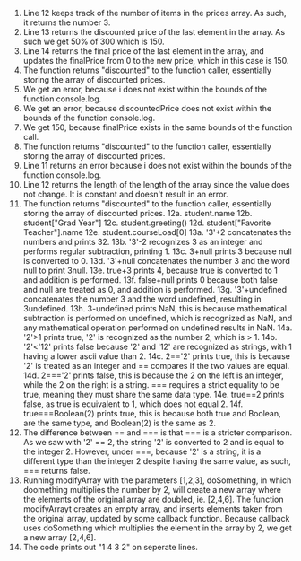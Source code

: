1. Line 12 keeps track of the number of items in the prices array. As such, it returns the number 3.
2. Line 13 returns the discounted price of the last element in the array. As such we get 50% of 300 which is 150.
3. Line 14 returns the final price of the last element in the array, and updates the finalPrice from 0 to the new price, which in this case is 150.
4. The function returns "discounted" to the function caller, essentially storing the array of discounted prices.
5. We get an error, because i does not exist within the bounds of the function console.log.
6. We get an error, because discountedPrice does not exist within the bounds of the function console.log.
7. We get 150, because finalPrice exists in the same bounds of the function call.
8. The function returns "discounted" to the function caller, essentially storing the array of discounted prices.
9. Line 11 returns an error because i does not exist within the bounds of the function console.log.
10. Line 12 returns the length of the length of the array since the value does not change. It is constant and doesn't result in an error.
11. The function returns "discounted" to the function caller, essentially storing the array of discounted prices.
12a. student.name
12b. student["Grad Year"]
12c. student.greeting()
12d. student["Favorite Teacher"].name
12e. student.courseLoad[0]
13a. '3'+2 concatenates the numbers and prints 32.
13b. '3'-2 recognizes 3 as an integer and performs regular subtraction, printing 1.
13c. 3+null prints 3 because null is converted to 0.
13d. '3'+null concatenates the number 3 and the word null to print 3null.
13e. true+3 prints 4, because true is converted to 1 and addition is performed.
13f. false+null prints 0 because both false and null are treated as 0, and addition is performed.
13g. '3'+undefined concatenates the number 3 and the word undefined, resulting in 3undefined.
13h. 3-undefined prints NaN, this is because mathematical subtraction is performed on undefined, which is recognized as NaN, and any mathematical operation performed on undefined results in NaN.
14a. '2'>1 prints true, '2' is recognized as the number 2, which is > 1.
14b. '2'<'12' prints false because '2' and '12' are recognized as strings, with 1 having a lower ascii value than 2.
14c. 2=='2' prints true, this is because '2' is treated as an integer and == compares if the two values are equal.
14d. 2==='2' prints false, this is because the 2 on the left is an integer, while the 2 on the right is a string. === requires a strict equality to be true, meaning they must share the same data type.
14e. true==2 prints false, as true is equivalent to 1, which does not equal 2.
14f. true===Boolean(2) prints true, this is because both true and Boolean, are the same type, and Boolean(2) is the same as 2.
15. The difference between == and === is that === is a stricter comparison. As we saw with '2' == 2, the string '2' is converted to 2 and is equal to the integer 2. However, under ===, because '2' is a string, it is a different type than the integer 2 despite having the same value, as such, === returns false.
17. Running modifyArray with the parameters [1,2,3], doSomething, in which doomething multiplies the number by 2, will create a new array where the elements of the original array are doubled, ie. [2,4,6]. The function modifyArrayt creates an empty array, and inserts elements taken from the original array, updated by some callback function. Because callback uses doSomething which multiplies the element in the array by 2, we get a new array [2,4,6].
19. The code prints out "1 4 3 2" on seperate lines.